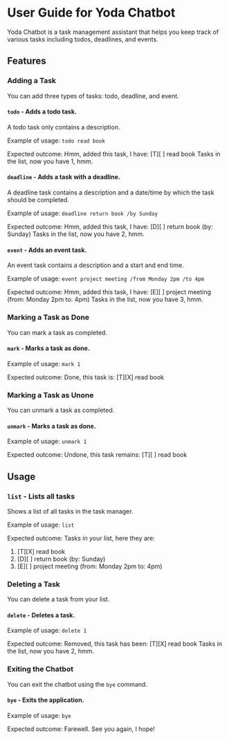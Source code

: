 # User Guide for Yoda Chatbot

Yoda Chatbot is a task management assistant that helps you keep track of various tasks including todos, deadlines, and events.

## Features

### Adding a Task
You can add three types of tasks: todo, deadline, and event.

#### `todo` - Adds a todo task.
A todo task only contains a description.

Example of usage:
`todo read book`

Expected outcome:
Hmm, added this task, I have:
[T][ ] read book
Tasks in the list, now you have 1, hmm.

#### `deadline` - Adds a task with a deadline.
A deadline task contains a description and a date/time by which the task should be completed.

Example of usage:
`deadline return book /by Sunday`

Expected outcome:
Hmm, added this task, I have:
[D][ ] return book (by: Sunday)
Tasks in the list, now you have 2, hmm.

#### `event` - Adds an event task.
An event task contains a description and a start and end time.

Example of usage:
`event project meeting /from Monday 2pm /to 4pm`

Expected outcome:
Hmm, added this task, I have:
[E][ ] project meeting (from: Monday 2pm to: 4pm)
Tasks in the list, now you have 3, hmm.

### Marking a Task as Done
You can mark a task as completed.

#### `mark` - Marks a task as done.

Example of usage:
`mark 1`

Expected outcome:
Done, this task is:
[T][X] read book

### Marking a Task as Unone
You can unmark a task as completed.

#### `unmark` - Marks a task as done.

Example of usage:
`unmark 1`

Expected outcome:
Undone, this task remains:
[T][ ] read book

## Usage

### `list` - Lists all tasks

Shows a list of all tasks in the task manager.

Example of usage:
`list`

Expected outcome:
Tasks in your list, here they are:

1. [T][X] read book
2. [D][ ] return book (by: Sunday)
3. [E][ ] project meeting (from: Monday 2pm to: 4pm)

### Deleting a Task
You can delete a task from your list.

#### `delete` - Deletes a task.

Example of usage:
`delete 1`

Expected outcome:
Removed, this task has been:
[T][X] read book
Tasks in the list, now you have 2, hmm.

### Exiting the Chatbot
You can exit the chatbot using the `bye` command.

#### `bye` - Exits the application.

Example of usage:
`bye`

Expected outcome:
Farewell. See you again, I hope!
